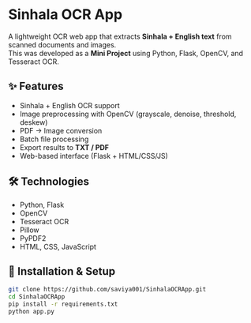 # Sinhala OCR App

A lightweight OCR web app that extracts **Sinhala + English text** from scanned documents and images.  
This was developed as a **Mini Project** using Python, Flask, OpenCV, and Tesseract OCR.

## ✨ Features
- Sinhala + English OCR support  
- Image preprocessing with OpenCV (grayscale, denoise, threshold, deskew)  
- PDF → Image conversion  
- Batch file processing  
- Export results to **TXT / PDF**  
- Web-based interface (Flask + HTML/CSS/JS)

## 🛠️ Technologies
- Python, Flask  
- OpenCV  
- Tesseract OCR  
- Pillow  
- PyPDF2  
- HTML, CSS, JavaScript

## 🚀 Installation & Setup
```bash
git clone https://github.com/saviya001/SinhalaOCRApp.git
cd SinhalaOCRApp
pip install -r requirements.txt
python app.py
